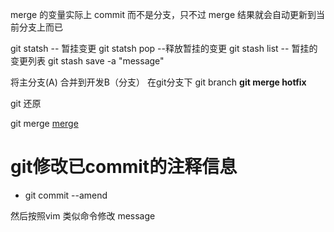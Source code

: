 merge 的变量实际上 commit 而不是分支，只不过 merge 结果就会自动更新到当前分支上而已


git statsh -- 暂挂变更
git statsh pop --释放暂挂的变更
git stash list -- 暂挂的变更列表 
 git stash save -a "message"
 
 
 将主分支(A) 合并到开发B（分支）
 在git分支下 git branch  **git merge hotfix**
 
 
 git 还原



git merge 
 [merge](https://blog.csdn.net/nrsc272420199/article/details/85227095?utm_medium=distribute.pc_relevant.none-task-blog-BlogCommendFromBaidu-2&depth_1-utm_source=distribute.pc_relevant.none-task-blog-BlogCommendFromBaidu-2)
 
 # git修改已commit的注释信息
  - git commit --amend
  
  然后按照vim 类似命令修改 message
  
  
 
 
